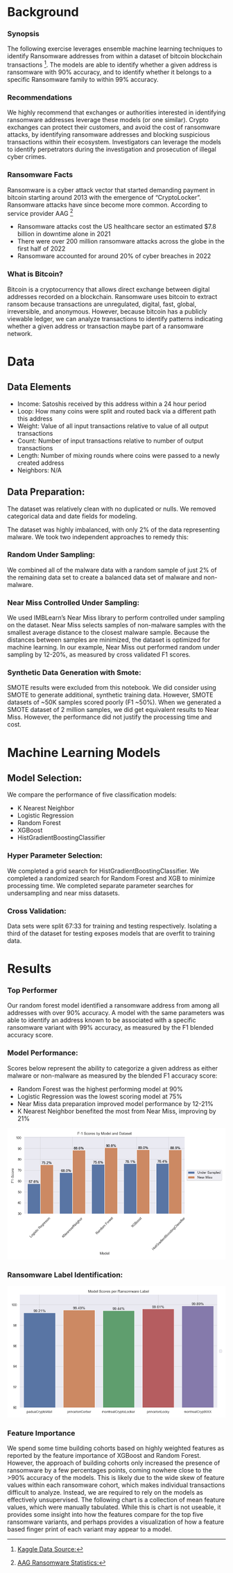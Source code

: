 # Background

### Synopsis

The following exercise leverages ensemble machine learning techniques to identify 
Ransomware addresses from within a dataset of bitcoin blockchain transactions  [^1]. The models are able to identify whether a given address is ransomware with 90% accuracy, and to 
identify whether it belongs to a specific Ransomware family to within 99% accuracy.  

### Recommendations

We highly recommend that exchanges or authorities interested in identifying ransomware addresses leverage these models (or one similar).  Crypto exchanges can protect their customers, and avoid the cost of ransomware attacks, by identifying ransomware addresses and blocking suspicious transactions within their ecosystem. Investigators can leverage the models to identify perpetrators during the investigation and prosecution of illegal cyber crimes.  

### Ransomware Facts

 Ransomware is a cyber attack vector that started demanding payment in bitcoin starting around 2013 with the emergence of “CryptoLocker”. Ransomware attacks have since become more common.  According to service provider AAG [^2]
* Ransomware attacks cost the US healthcare sector an estimated $7.8 billion in downtime alone in 2021
* There were over 200 million ransomware attacks across the globe in the first half of 2022   
* Ransomware accounted for around 20% of cyber breaches in 2022 

### What is Bitcoin?

Bitcoin is a cryptocurrency that allows direct exchange between digital addresses recorded on a blockchain.  Ransomware uses bitcoin to extract ransom because transactions are unregulated, digital, fast, global, irreversible, and anonymous.  However, because bitcoin has a publicly viewable ledger, we can analyze transactions to identify patterns indicating whether a given address or transaction maybe part of a ransomware network.  

# Data 

## Data Elements

* Income:  	Satoshis received by this address within a 24 hour period
* Loop:		How many coins were split and routed back via a different path this address
* Weight:	Value of all input transactions relative to value of all output transactions 
* Count:		Number of input transactions relative to number of output transactions
* Length: 	Number of mixing rounds where coins were passed to a newly created address
* Neighbors:	N/A

 ## Data Preparation: 

The dataset was relatively clean with no duplicated or nulls.  We removed categorical data and date fields for modeling. 

The dataset was highly imbalanced, with only 2% of the data representing malware.  We took
two independent approaches to remedy this:

 ### Random Under Sampling:  

We combined all of the malware data with a random sample of just 2% of the remaining data set to create a balanced data set of malware and non-malware.  

  ### Near Miss Controlled Under Sampling:  

We used IMBLearn’s Near Miss library to perform controlled under sampling on the dataset.  Near Miss selects samples of non-malware samples with the smallest average distance to the closest malware sample. Because the distances between samples are minimized, the dataset is optimized for machine learning. In our example, Near Miss out performed random under sampling by 12-20%, as measured by cross validated F1 scores.  

 ### Synthetic Data Generation with Smote:

SMOTE results were excluded from this notebook.  We did consider using SMOTE to
generate additional, synthetic training data. However, SMOTE datasets of ~50K samples scored
poorly (F1 ~50%).  When we generated a SMOTE dataset of 2 million samples, we did get 
equivalent results to Near Miss. However, the performance did not justify the processing time 
and cost.  

# Machine Learning Models

 ## Model Selection:  

We compare the performance of five classification models: 

* K Nearest Neighbor
* Logistic Regression
* Random Forest
* XGBoost
* ​​HistGradientBoostingClassifier

 ### Hyper Parameter Selection:

We completed a grid search for HistGradientBoostingClassifier.  We completed a randomized search for Random Forest and XGB to minimize processing time.  We completed separate parameter searches for undersampling and near miss datasets.  


 ### Cross Validation:

Data sets were split 67:33 for training and testing respectively.  Isolating a third of the dataset for testing exposes models that are overfit to training data. 


# Results

### Top Performer

Our random forest model identified a ransomware address from among all addresses with over 90% accuracy.  A model with the same parameters was able to identify an address known to be associated with a specific ransomware variant with 99% accuracy, as measured by the F1 blended accuracy score.  


### Model Performance:

Scores below represent the ability to categorize a given address as either malware or non-malware as measured by the blended F1 accuracy score:

* Random Forest was the highest performing model at 90%
* Logistic Regression was the lowest scoring model at 75%
* Near Miss data preparation improved model performance by 12-21%
* K Nearest Neighbor benefited the most from Near Miss, improving by 21%

![alt text](https://github.com/JOSHUAGITBERG/bitcoin_heist_ransomware/blob/main/images/F1-Scores-by-Model-Dataset.png)

### Ransomware Label Identification:

![alt text](https://github.com/JOSHUAGITBERG/bitcoin_heist_ransomware/blob/main/images/F1-Scores-by-Label.png)

### Feature Importance

 We spend some time building cohorts based on highly weighted features as reported by the feature importance of XGBoost and Random Forest.  However, the approach of building cohorts only increased the presence of ransomware by a few percentages points, coming nowhere close to the >90% accuracy of the models.  This is likely due to the wide skew of feature values within each ransomware cohort, which makes individual transactions difficult to analyze.  Instead, we are required to rely on the models as effectively unsupervised.  The following chart is a collection of mean feature values, which were manually tabulated.  While this is chart is not useable, it provides some insight into how the features compare for the top five ransomware variants, and perhaps provides a visualization of how a feature based finger print of each variant may appear to a model.



[^1]:  [Kaggle Data Source:](https://www.kaggle.com/datasets/sapere0/bitcoinheist-ransomware-dataset)

[^2]:  [AAG Ransomware Statistics:](https://aag-it.com/the-latest-ransomware-statistics/)



